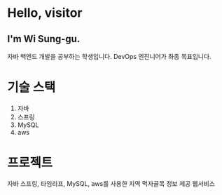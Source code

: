 Hello, visitor
===============
I'm Wi Sung-gu.
---------------
자바 백엔드 개발을 공부하는 학생입니다.
DevOps 엔진니어가 촤종 목표입니다.
# 기술 스택
1. 자바
2. 스프링
3. MySQL
4. aws
# 프로젝트
자바 스프링, 타임리프, MySQL, aws를 사용한 지역 먹자골목 정보 제공 웹서비스
